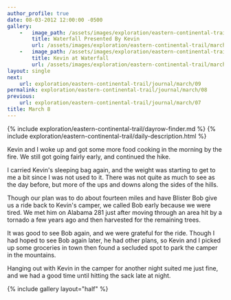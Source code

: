 ```yaml
---
author_profile: true
date: 08-03-2012 12:00:00 -0500
gallery:
    -   image_path: /assets/images/exploration/eastern-continental-trail/march/small/8-1.jpg
        title: Waterfall Presented By Kevin
        url: /assets/images/exploration/eastern-continental-trail/march/large/8-1.jpg
    -   image_path: /assets/images/exploration/eastern-continental-trail/march/small/8-2.jpg
        title: Kevin at Waterfall
        url: /assets/images/exploration/eastern-continental-trail/march/large/8-2.jpg
layout: single
next:
    url: exploration/eastern-continental-trail/journal/march/09
permalink: exploration/eastern-continental-trail/journal/march/08
previous:
    url: exploration/eastern-continental-trail/journal/march/07
title: March 8
---
```

{% include exploration/eastern-continental-trail/dayrow-finder.md %}
{% include exploration/eastern-continental-trail/daily-description.html %}

Kevin and I woke up and got some more food cooking in the morning by the fire. We still got going fairly early, and continued the hike.

I carried Kevin's sleeping bag again, and the weight was starting to get to me a bit since I was not used to it. There was not quite as much to see as the day before, but more of the ups and downs along the sides of the hills.

Though our plan was to do about fourteen miles and have Blister Bob give us a ride back to Kevin's camper, we called Bob early because we were tired. We met him on Alabama 281 just after moving through an area hit by a tornado a few years ago and then harvested for the remaining trees.

It was good to see Bob again, and we were grateful for the ride. Though I had hoped to see Bob again later, he had other plans, so Kevin and I picked up some groceries in town then found a secluded spot to park the camper in the mountains.

Hanging out with Kevin in the camper for another night suited me just fine, and we had a good time until hitting the sack late at night.

{% include gallery layout="half" %}